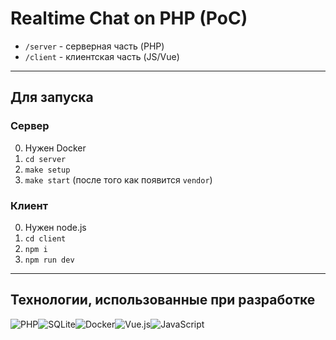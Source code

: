 # Realtime Chat on PHP (PoC)

- `/server` - серверная часть (PHP)
- `/client` - клиентская часть (JS/Vue)

---

## Для запуска

### Сервер
0. Нужен Docker
1. `cd server`
2. `make setup`
3. `make start` (после того как появится `vendor`)

### Клиент
0. Нужен node.js
1. `cd client`
2. `npm i`
3. `npm run dev`

---

## Технологии, использованные при разработке

![PHP](https://img.shields.io/badge/php-%23777BB4.svg?style=for-the-badge&logo=php&logoColor=white)![SQLite](https://img.shields.io/badge/sqlite-%2307405e.svg?style=for-the-badge&logo=sqlite&logoColor=white)![Docker](https://img.shields.io/badge/docker-%230db7ed.svg?style=for-the-badge&logo=docker&logoColor=white)![Vue.js](https://img.shields.io/badge/vuejs-%2335495e.svg?style=for-the-badge&logo=vuedotjs&logoColor=%234FC08D)![JavaScript](https://img.shields.io/badge/javascript-%23323330.svg?style=for-the-badge&logo=javascript&logoColor=%23F7DF1E)
